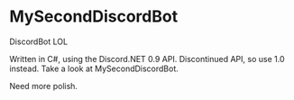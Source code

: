 # MySecondDiscordBot

DiscordBot LOL

Written in C#, using the Discord.NET 0.9 API. Discontinued API, so use 1.0 instead. Take a look at MySecondDiscordBot.

Need more polish.
